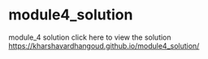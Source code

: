 # module4_solution
module_4 solution
click here to view the solution  https://kharshavardhangoud.github.io/module4_solution/
